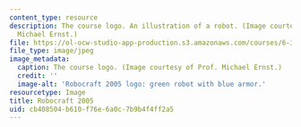 ```yaml
---
content_type: resource
description: The course logo. An illustration of a robot. (Image courtesy of Prof.
  Michael Ernst.)
file: https://ol-ocw-studio-app-production.s3.amazonaws.com/courses/6-370-robocraft-programming-competition-january-iap-2005/cb408504b610f76e6a0c7b9b4f4ff2a5_6-370iap05.jpg
file_type: image/jpeg
image_metadata:
  caption: The course logo. (Image courtesy of Prof. Michael Ernst.)
  credit: ''
  image-alt: 'Robocraft 2005 logo: green robot with blue armor.'
resourcetype: Image
title: Robocraft 2005
uid: cb408504-b610-f76e-6a0c-7b9b4f4ff2a5
---
```

